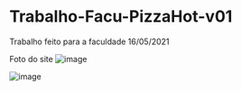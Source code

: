 # Trabalho-Facu-PizzaHot-v01
Trabalho feito para a faculdade 16/05/2021

Foto do site
![image](https://user-images.githubusercontent.com/81401104/138781267-fad3f585-cf00-447a-928f-65ff72918a88.png)

![image](https://user-images.githubusercontent.com/81401104/138781604-f5c07e16-a31d-4b22-b7dc-ee9d17dd25fc.png)
